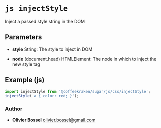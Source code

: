 


<!-- @namespace    sugar.js.css -->
<!-- @name    injectStyle -->

# ```js injectStyle ```


Inject a passed style string in the DOM

## Parameters

- **style**  String: The style to inject in DOM

- **node** (document.head) HTMLElement: The node in which to inject the new style tag



## Example (js)

```js
import injectStyle from '@coffeekraken/sugar/js/css/injectStyle';
injectStyle('a { color: red; }');
```


### Author
- **Olivier Bossel** <a href="mailto:olivier.bossel@gmail.com">olivier.bossel@gmail.com</a> 



